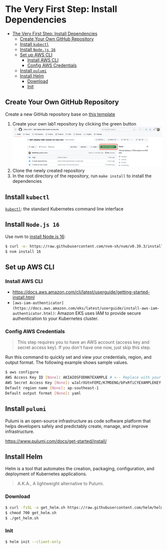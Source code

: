 # The Very First Step: Install Dependencies

<!-- TOC -->
* [The Very First Step: Install Dependencies](#the-very-first-step-install-dependencies)
  * [Create Your Own GitHub Repository](#create-your-own-github-repository)
  * [Install `kubectl`](#install-kubectl)
  * [Install `Node.js 16`](#install-nodejs-16)
  * [Set up AWS CLI](#set-up-aws-cli)
    * [Install AWS CLI](#install-aws-cli)
    * [Config AWS Credentials](#config-aws-credentials)
  * [Install `pulumi`](#install-pulumi)
  * [Install Helm](#install-helm)
    * [Download](#download)
    * [Init](#init)
<!-- TOC -->

## Create Your Own GitHub Repository

Create a new GitHub repository base on [this template](https://github.com/vldbss-2023/lab1-deploy-tidb-cluster-on-aws-eks)

1. Create your own lab1 repository by clicking the green button
   ![use_template](../.imgs/use_template.png)
2. Clone the newly created repository
3. In the root directory of the repository, run `make install` to install the dependencies

## Install `kubectl`

[`kubectl`](https://kubernetes.io/docs/tasks/tools/install-kubectl/): the standard Kubernetes command line interface

## Install `Node.js 16`

Use nvm to [install Node.js 16](https://github.com/nvm-sh/nvm#installing-and-updating):

```bash
$ curl -o- https://raw.githubusercontent.com/nvm-sh/nvm/v0.39.3/install.sh | bash
$ nvm install 16
```

## Set up AWS CLI

### Install AWS CLI

- https://docs.aws.amazon.com/cli/latest/userguide/getting-started-install.html
- `[aws-iam-authenticator](https://docs.aws.amazon.com/eks/latest/userguide/install-aws-iam-authenticator.html)`:
  Amazon EKS uses IAM to provide secure authentication to your Kubernetes cluster.

### Config AWS Credentials

> This step requires you to have an AWS account (access key and secret access key). If you don't have one now, just skip this step.

Run this command to quickly set and view your credentials, region, and output format. The following example shows
sample values.

```bash
$ aws configure
AWS Access Key ID [None]: AKIAIOSFODNN7EXAMPLE # <-- Replace with your own access key
AWS Secret Access Key [None]: wJalrXUtnFEMI/K7MDENG/bPxRfiCYEXAMPLEKEY # <-- Replace with your own secret key
Default region name [None]: ap-southeast-1
Default output format [None]: yaml
```

## Install `pulumi`

Pulumi is an open-source infrastructure as code software platform that helps developers safely and predictably create, manage, and improve infrastructure.

https://www.pulumi.com/docs/get-started/install/

## Install Helm

Helm is a tool that automates the creation, packaging, configuration, and deployment of Kubernetes applications.

> A.K.A., A lightweight alternative to Pulumi.

### Download

```bash
$ curl -fsSL -o get_helm.sh https://raw.githubusercontent.com/helm/helm/main/scripts/get-helm-3
$ chmod 700 get_helm.sh
$ ./get_helm.sh
```

### Init

```bash
$ helm init --client-only
```
